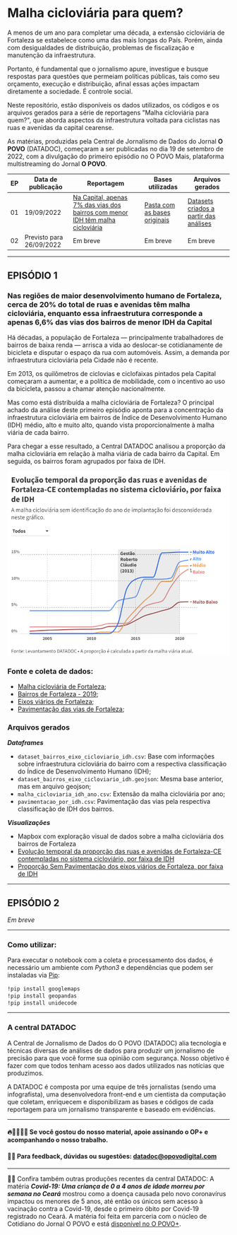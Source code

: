 # Malha cicloviária para quem?

A menos de um ano para completar uma década, a extensão cicloviária de Fortaleza se estabelece como uma das mais longas do País. Porém, ainda com desigualdades de distribuição, problemas de fiscalização e manutenção da infraestrutura.

Portanto, é fundamental que o jornalismo apure, investigue e busque respostas para questões que permeiam políticas públicas, tais como seu orçamento, execução e distribuição, afinal essas ações impactam diretamente a sociedade. É controle social. 

Neste repositório, estão disponíveis os dados utilizados, os códigos e os arquivos gerados para a série de reportagens "Malha cicloviária para quem?", que aborda aspectos da infraestrutura voltada para ciclistas nas ruas e avenidas da capital cearense. 

As matérias, produzidas pela Central de Jornalismo de Dados do Jornal **O POVO** (DATADOC), começaram a ser publicadas no dia 19 de setembro de 2022, com a divulgação do primeiro episódio no O POVO Mais, plataforma multistreaming do Jornal **O POVO**.


| EP | Data de publicação | Reportagem |Bases utilizadas | Arquivos gerados | 
| -------- | -------- | -------- | -------- | -------- |
| 01     | 19/09/2022     | [Na Capital, apenas 7% das vias dos bairros com menor IDH têm malha cicloviária](https://mais.opovo.com.br/interativos/cicloviaria-fortaleza/episodio-01.php)     | [Pasta com as bases originais](https://github.com/datadoc-opovo/especial-ciclomobilidade/tree/main/episodio-1/bases_originais)     | [Datasets criados a partir das análises](https://github.com/datadoc-opovo/especial-ciclomobilidade/tree/main/episodio-1/arquivos_gerados)     |
| 02     | Previsto para 26/09/2022      | Em breve     | Em breve     | Em breve     |

---

## EPISÓDIO 1

### Nas regiões de maior desenvolvimento humano de Fortaleza, cerca de 20% do total de ruas e avenidas têm malha cicloviária, enquanto essa infraestrutura corresponde a apenas 6,6% das vias dos bairros de menor IDH da Capital

Há décadas, a população de Fortaleza — principalmente trabalhadores de bairros de baixa renda — arrisca a vida ao deslocar-se cotidianamente de bicicleta e disputar o espaço da rua com automóveis. Assim, a demanda por infraestrutura cicloviária pela Cidade não é recente.

Em 2013, os quilômetros de ciclovias e ciclofaixas pintados pela Capital começaram a aumentar, e a política de mobilidade, com o incentivo ao uso da bicicleta, passou a chamar atenção nacionalmente.

Mas como está distribuída a malha cicloviária de Fortaleza? O principal achado da análise deste primeiro episódio aponta para a concentração da infraestrutura cicloviária em bairros de Índice de Desenvolvimento Humano (IDH) médio, alto e muito alto, quando vista proporcionalmente à malha viária de cada bairro.

Para chegar a esse resultado, a Central DATADOC analisou a proporção da malha cicloviária em relação à malha viária de cada bairro da Capital. Em seguida, os bairros foram agrupados por faixa de IDH.

![Gráfico da evolução temporal da proporção de ruas e avenidas de Fortaleza com sistema cicloviário, por faixa de IDH](/imagem/grafico_markdown.png)

### Fonte e coleta de dados:

- [Malha cicloviária de Fortaleza](https://www.google.com/maps/d/u/1/viewer?mid=1eqNX-fl3ENPC8_1tqzbRDYZFQmA&ll=-3.7712495577429186%2C-38.50590144121097&z=12);
- [Bairros de Fortaleza - 2019](https://mapas.fortaleza.ce.gov.br/);
- [Eixos viários de Fortaleza](https://mapas.fortaleza.ce.gov.br/);
- [Pavimentação das vias de Fortaleza](https://mapas.fortaleza.ce.gov.br/);

### Arquivos gerados

***Dataframes***

- `dataset_bairros_eixo_cicloviario_idh.csv`: Base com informações sobre infraestrutura cicloviária do bairro com a respectiva classificação do Índice de Desenvolvimento Humano (IDH);
- `dataset_bairros_eixo_cicloviario_idh.geojson`: Mesma base anterior, mas em arquivo geojson;
- `malha_cicloviaria_idh_ano.csv`: Extensão da malha cicloviária por ano;
- `pavimentacao_por_idh.csv`: Pavimentação das vias pela respectiva classificação de IDH dos bairros.

***Visualizações***

- Mapbox com exploração visual de dados sobre a malha cicloviária dos bairros de Fortaleza
- [Evolução temporal da proporção das ruas e avenidas de Fortaleza-CE contempladas no sistema cicloviário, por faixa de IDH](https://public.flourish.studio/visualisation/10533922/)
- [Proporção Sem Pavimentação dos eixos viários de Fortaleza, por faixa de IDH](https://public.flourish.studio/visualisation/10533526/)

---

## EPISÓDIO 2

*Em breve*

---

### Como utilizar:

Para executar o notebook com a coleta e processamento dos dados, é necessário um ambiente com *Python3* e dependências que podem ser instaladas via [Pip](https://pypi.org/project/pip/):

```
!pip install googlemaps
!pip install geopandas
!pip install unidecode
```

---

### A central DATADOC

A Central de Jornalismo de Dados do O POVO (DATADOC) alia tecnologia e técnicas diversas de análises de dados para produzir um jornalismo de precisão para que você forme sua opinião com segurança. Nosso objetivo é fazer com que todos tenham acesso aos dados utilizados nas notícias que produzimos.

A DATADOC é composta por uma equipe de três jornalistas (sendo uma infografista), uma desenvolvedora front-end e um cientista da computação que coletam, enriquecem e disponibilizam as bases e códigos de cada reportagem para um jornalismo transparente e baseado em evidências.

---

#### 🔥📰👩🏻‍💻 Se você gostou do nosso material, apoie assinando o OP+ e acompanhando o nosso trabalho.

#### 📝📨 Para feedback, dúvidas ou sugestões: [datadoc@opovodigital.com](mailto:datadoc@opovodigital.com)

---

🦠💉 Confira também outras produções recentes da central DATADOC: A matéria  ***Covid-19: Uma criança de 0 a 4 anos de idade morreu por semana no Ceará*** mostrou como a doença causada pelo novo coronavírus impactou os menores de 5 anos, até então os únicos sem acesso à vacinação contra a Covid-19, desde o primeiro óbito por Covid-19 registrado no Ceará. A matéria foi feita em parceria com o núcleo de Cotidiano do Jornal O POVO e está [disponível no O POVO+](https://mais.opovo.com.br/reportagens-especiais/2022/07/29/covid-19-uma-crianca-de-0-a-4-anos-de-idade-morreu-por-semana-no-ceara.html).
